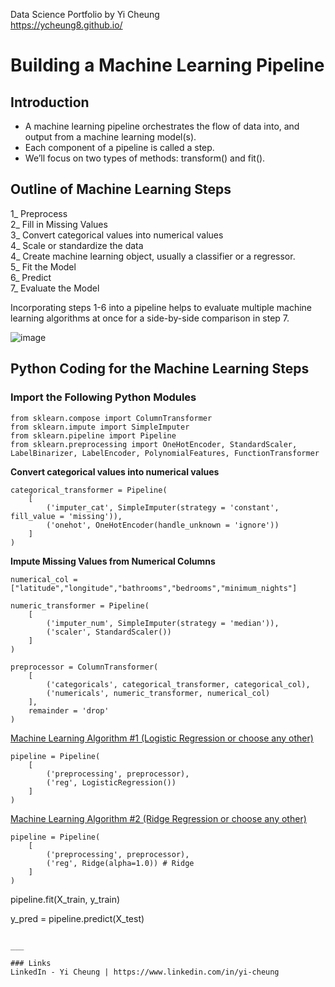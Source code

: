 Data Science Portfolio by Yi Cheung<br>
https://ycheung8.github.io/

# Building a Machine Learning Pipeline

## Introduction

-	A machine learning pipeline orchestrates the flow of data into, and output from a machine learning model(s). 
-	Each component of a pipeline is called a step. 
-	We’ll focus on two types of methods: transform() and fit().

## Outline of Machine Learning Steps

1_ Preprocess<br>
2_ Fill in Missing Values<br>
3_ Convert categorical values into numerical values<br>
4_ Scale or standardize the data<br>
4_ Create machine learning object, usually a classifier or a regressor.<br>
5_ Fit the Model<br>
6_ Predict<br>
7_ Evaluate the Model<br>

Incorporating steps 1-6 into a pipeline helps to evaluate multiple machine learning algorithms at once for a side-by-side comparison in step 7.

![image](https://user-images.githubusercontent.com/24240715/233846178-e2bab6ab-2beb-49c3-abcf-88798d3ced12.png)

## Python Coding for the Machine Learning Steps    

### Import the Following Python Modules

```
from sklearn.compose import ColumnTransformer
from sklearn.impute import SimpleImputer
from sklearn.pipeline import Pipeline
from sklearn.preprocessing import OneHotEncoder, StandardScaler, LabelBinarizer, LabelEncoder, PolynomialFeatures, FunctionTransformer
```

<b>Convert categorical values into numerical values </b>
```
categorical_transformer = Pipeline(
    [
        ('imputer_cat', SimpleImputer(strategy = 'constant', fill_value = 'missing')),
        ('onehot', OneHotEncoder(handle_unknown = 'ignore'))
    ]
)
```

<b>Impute Missing Values from Numerical Columns</b>
```
numerical_col = ["latitude","longitude","bathrooms","bedrooms","minimum_nights"]

numeric_transformer = Pipeline(
    [
        ('imputer_num', SimpleImputer(strategy = 'median')),
        ('scaler', StandardScaler())
    ]
)
```

```
preprocessor = ColumnTransformer(
    [
        ('categoricals', categorical_transformer, categorical_col),
        ('numericals', numeric_transformer, numerical_col)
    ],
    remainder = 'drop'
)
```

<u>Machine Learning Algorithm #1 (Logistic Regression or choose any other)</u>
```
pipeline = Pipeline(
    [
        ('preprocessing', preprocessor),
        ('reg', LogisticRegression())
    ]
) 
```
<u>Machine Learning Algorithm #2 (Ridge Regression or choose any other)</u>
```
pipeline = Pipeline(
    [
        ('preprocessing', preprocessor),
        ('reg', Ridge(alpha=1.0)) # Ridge
    ]
) 

```
pipeline.fit(X_train, y_train)

y_pred = pipeline.predict(X_test)

```

___

### Links
LinkedIn - Yi Cheung | https://www.linkedin.com/in/yi-cheung
